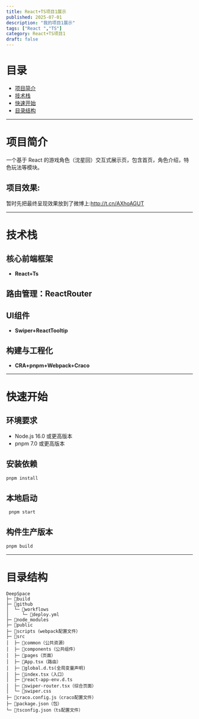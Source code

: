 ```yaml
---
title: React+TS项目1展示
published: 2025-07-01
description: "我的项目1展示"
tags: ["React ","TS"]
category: React+TS项目1
draft: false
---
```

# 目录
- [项目简介](#项目简介)
- [技术栈](#技术栈)
- [快速开始](#快速开始)
- [目录结构](#目录结构)
------------------------------------
# 项目简介
一个基于 React 的游戏角色（沈星回）交互式展示页，包含首页，角色介绍，特色玩法等模块。
## 项目效果:
暂时先把最终呈现效果放到了微博上:http://t.cn/AXhoAGUT

----------------------------------------------
# 技术栈
## 核心前端框架
- **React+Ts**
## 路由管理：ReactRouter
## UI组件
- **Swiper+ReactTooltip**
## 构建与工程化
- **CRA+pnpm+Webpack+Craco**
--------------------------------------
# 快速开始
## 环境要求
- Node.js 16.0 或更高版本
- pnpm 7.0 或更高版本
## 安装依赖
```bash
pnpm install
``` 
## 本地启动
```bash
 pnpm start
 ```
## 构件生产版本
 ```bash
 pnpm build
 ```
--------------------------------------
# 目录结构
```
DeepSpace
├─ 📁build
├─ 📁github
│  └─ 📁workflows
│     └─ 📄deploy.yml
├─ 📁node_modules
├─ 📁public
├─ 📁scripts（webpack配置文件）
├─ 📁src
│  ├─ 📁common（公共资源）
│  ├─ 📁components（公共组件）
│  ├─ 📁pages（页面）
│  ├─ 📄App.tsx（路由）
│  ├─ 📄global.d.ts(全局变量声明)
│  ├─ 📄index.tsx（入口）
│  ├─ 📄react-app-env.d.ts
│  ├─ 📄swiper-router.tsx（综合页面）
│  └─ 📄swiper.css
├─ 📄craco.config.js（craco配置文件）
├─ 📄package.json（包）
└─ 📄tsconfig.json（ts配置文件）
```
